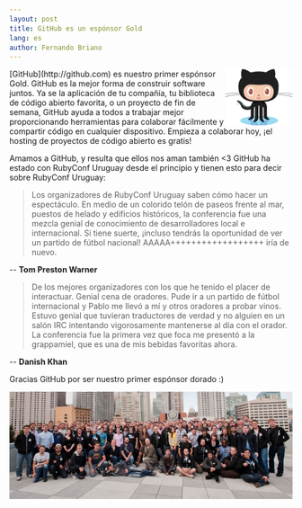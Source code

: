 ```yaml
---
layout: post
title: GitHub es un espónsor Gold
lang: es
author: Fernando Briano
---
```

<img src="/media/img/sponsors/octocat.png" alt="Octocat" style="float: right"/>
[GitHub](http://github.com) es nuestro primer espónsor Gold. GitHub es la mejor forma de construir software juntos. Ya se la aplicación de tu compañía, tu biblioteca de código abierto favorita, o un proyecto de fin de semana, GitHub ayuda a todos a trabajar mejor proporcionando herramientas para colaborar fácilmente y compartir código en cualquier dispositivo. Empieza a colaborar hoy, ¡el hosting de proyectos de código abierto es gratis!

Amamos a GitHub, y resulta que ellos nos aman también <3
GitHub ha estado con RubyConf Uruguay desde el principio y tienen esto para decir sobre RubyConf Uruguay:

> Los organizadores de RubyConf Uruguay saben cómo hacer un espectáculo. En medio de un colorido telón de paseos frente al mar, puestos de helado y edificios históricos, la conferencia fue una mezcla genial de conocimiento de desarrolladores local e internacional. Si tiene suerte, ¡incluso tendrás la oportunidad de ver un partido de fútbol nacional! AAAAA++++++++++++++++++ iría de nuevo.

-- **Tom Preston Warner**

> De los mejores organizadores con los que he tenido el placer de interactuar. Genial cena de oradores. Pude ir a un partido de fútbol internacional y Pablo me llevó a mí y otros oradores a probar vinos. Estuvo genial que tuvieran traductores de verdad y no alguien en un salón IRC intentando vigorosamente mantenerse al día con el orador. La conferencia fue la primera vez que foca me presentó a la grappamiel, que es una de mis bebidas favoritas ahora.

-- **Danish Khan**

Gracias GitHub por ser nuestro primer espónsor dorado :)
<div style="text-align: center">
  <img src="/media/img/sponsors/hubbernauts.jpg" alt="Hubbernauts"/>
</div>

